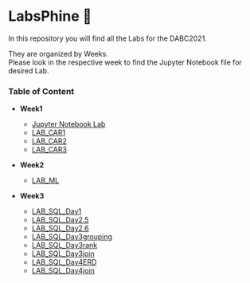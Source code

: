 # LabsPhine :fox_face:

In this repository you will find all the Labs for the DABC2021.

They are organized by Weeks.
<br>
Please look in the respective week to find the Jupyter Notebook file for desired Lab.


### Table of Content
- **Week1**
  - [Jupyter Notebook Lab](https://github.com/JosephineBiedermann/LabsPhine/blob/main/Week1/Jupyter%20Notebook%20Lab.ipynb)
  - [LAB_CAR1](https://github.com/JosephineBiedermann/LabsPhine/blob/main/Week1/Lab_CAR1.ipynb)
  - [LAB_CAR2](https://github.com/JosephineBiedermann/LabsPhine/blob/main/Week1/Lab_CAR2.ipynb)
  - [LAB_CAR3](https://github.com/JosephineBiedermann/LabsPhine/blob/main/Week1/LAB_CAR3.ipynb)

- **Week2**
  - [LAB_ML](https://github.com/JosephineBiedermann/LabsPhine/blob/main/Week2/LAB_ML.ipynb)

- **Week3**
  - [LAB_SQL_Day1](https://github.com/JosephineBiedermann/LabsPhine/blob/main/Week3/LAB_SQL_DAY1.sql)
  - [LAB_SQL_Day2.5](https://github.com/JosephineBiedermann/LabsPhine/blob/main/Week3/LAB_SQL_DAY2.5.sql)
  - [LAB_SQL_Day2.6](https://github.com/JosephineBiedermann/LabsPhine/blob/main/Week3/LAB_SQL_DAY2.6.sql)
  - [LAB_SQL_Day3grouping](https://github.com/JosephineBiedermann/LabsPhine/blob/main/Week3/LAB_SQL_DAY3grouping.sql)
  - [LAB_SQL_Day3rank](https://github.com/JosephineBiedermann/LabsPhine/blob/main/Week3/LAB_SQL_DAY3rank.sql)
  - [LAB_SQL_Day3join](https://github.com/JosephineBiedermann/LabsPhine/blob/main/Week3/LAB_SQL_DAY3join.sql)
  - [LAB_SQL_Day4ERD](https://github.com/JosephineBiedermann/LabsPhine/blob/main/Week3/LAB_SQL_DAY4ERD.pdf)
  - [LAB_SQL_Day4join](https://github.com/JosephineBiedermann/LabsPhine/blob/main/Week3/LAB_SQL_DAY4join.sql)
